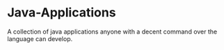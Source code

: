 # Java-Applications
A collection of java applications anyone with a decent command over the language can develop.
